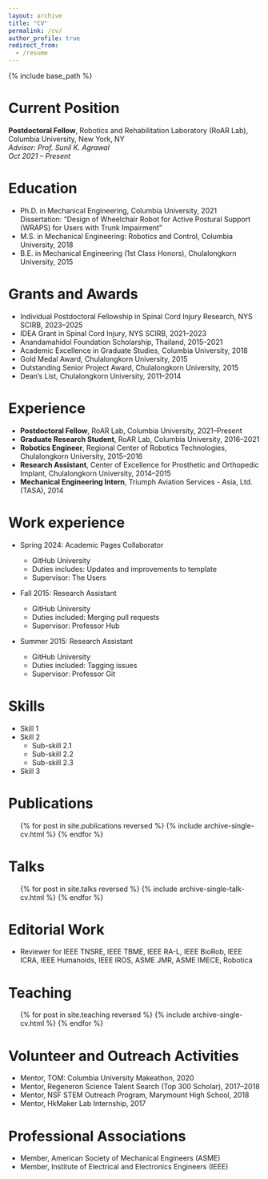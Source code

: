 ```yaml
---
layout: archive
title: "CV"
permalink: /cv/
author_profile: true
redirect_from:
  - /resume
---
```


{% include base_path %}

Current Position
======
**Postdoctoral Fellow**, Robotics and Rehabilitation Laboratory (RoAR Lab), Columbia University, New York, NY  
*Advisor: Prof. Sunil K. Agrawal*  
_Oct 2021 – Present_

Education
======
* Ph.D. in Mechanical Engineering, Columbia University, 2021  
  Dissertation: “Design of Wheelchair Robot for Active Postural Support (WRAPS) for Users with Trunk Impairment”
* M.S. in Mechanical Engineering: Robotics and Control, Columbia University, 2018
* B.E. in Mechanical Engineering (1st Class Honors), Chulalongkorn University, 2015

Grants and Awards
======
* Individual Postdoctoral Fellowship in Spinal Cord Injury Research, NYS SCIRB, 2023–2025
* IDEA Grant in Spinal Cord Injury, NYS SCIRB, 2021–2023
* Anandamahidol Foundation Scholarship, Thailand, 2015–2021
* Academic Excellence in Graduate Studies, Columbia University, 2018
* Gold Medal Award, Chulalongkorn University, 2015
* Outstanding Senior Project Award, Chulalongkorn University, 2015
* Dean’s List, Chulalongkorn University, 2011–2014

Experience
======
* **Postdoctoral Fellow**, RoAR Lab, Columbia University, 2021–Present  
* **Graduate Research Student**, RoAR Lab, Columbia University, 2016–2021  
* **Robotics Engineer**, Regional Center of Robotics Technologies, Chulalongkorn University, 2015–2016  
* **Research Assistant**, Center of Excellence for Prosthetic and Orthopedic Implant, Chulalongkorn University, 2014–2015  
* **Mechanical Engineering Intern**, Triumph Aviation Services - Asia, Ltd. (TASA), 2014  

Work experience
======
* Spring 2024: Academic Pages Collaborator
  * GitHub University
  * Duties includes: Updates and improvements to template
  * Supervisor: The Users

* Fall 2015: Research Assistant
  * GitHub University
  * Duties included: Merging pull requests
  * Supervisor: Professor Hub

* Summer 2015: Research Assistant
  * GitHub University
  * Duties included: Tagging issues
  * Supervisor: Professor Git
  
Skills
======
* Skill 1
* Skill 2
  * Sub-skill 2.1
  * Sub-skill 2.2
  * Sub-skill 2.3
* Skill 3

Publications
======
  <ul>{% for post in site.publications reversed %}
    {% include archive-single-cv.html %}
  {% endfor %}</ul>
  
Talks
======
  <ul>{% for post in site.talks reversed %}
    {% include archive-single-talk-cv.html  %}
  {% endfor %}</ul>

Editorial Work
======
* Reviewer for IEEE TNSRE, IEEE TBME, IEEE RA-L, IEEE BioRob, IEEE ICRA, IEEE Humanoids, IEEE IROS, ASME JMR, ASME IMECE, Robotica

Teaching
======
  <ul>{% for post in site.teaching reversed %}
    {% include archive-single-cv.html %}
  {% endfor %}</ul>
  
Volunteer and Outreach Activities
======
* Mentor, TOM: Columbia University Makeathon, 2020
* Mentor, Regeneron Science Talent Search (Top 300 Scholar), 2017–2018
* Mentor, NSF STEM Outreach Program, Marymount High School, 2018
* Mentor, HkMaker Lab Internship, 2017

Professional Associations
======
* Member, American Society of Mechanical Engineers (ASME)
* Member, Institute of Electrical and Electronics Engineers (IEEE)
